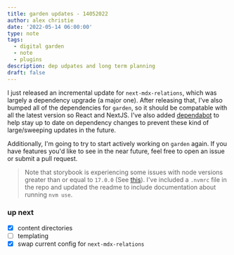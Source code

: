 ```yaml
---
title: garden updates - 14052022
author: alex christie
date: '2022-05-14 06:00:00'
type: note
tags:
  - digital garden
  - note
  - plugins
description: dep udpates and long term planning 
draft: false
---
```


I just released an incremental update for `next-mdx-relations`, which was largely a dependency upgrade (a major one). After releasing that, I've also bumped all of the dependencies for `garden`, so it should be compatable with all the latest version so React and NextJS. I've also added [dependabot](https://github.com/dependabot) to help stay up to date on dependency changes to prevent these kind of large/sweeping updates in the future.

Additionally, I'm going to try to start actively working on `garden` again. If you have features you'd like to see in the near future, feel free to open an issue or submit a pull request.

> Note that storybook is experiencing some issues with node versions greater than or equal to `17.0.0` (See [this](https://github.com/storybookjs/storybook/issues/16555)). I've included a `.nvmrc` file in the repo and updated the readme to include documentation about running `nvm use`.

### up next

- [x] content directories
- [ ] templating
- [x] swap current config for `next-mdx-relations` 
